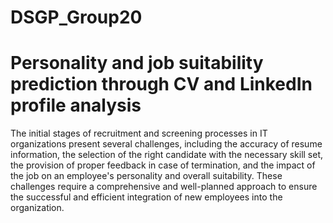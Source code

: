 # DSGP_Group20
# Personality and job suitability prediction through CV and LinkedIn profile analysis 
The initial stages of recruitment and screening processes in IT organizations present several challenges, including the accuracy of resume information, the selection of the right candidate with the necessary skill set, the provision of proper feedback in case of termination, and the impact of the job on an employee's personality and overall suitability. These challenges require a comprehensive and well-planned approach to ensure the successful and efficient integration of new employees into the organization.
